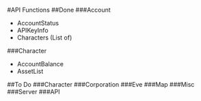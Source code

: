 #API Functions
##Done
###Account
- AccountStatus
- APIKeyInfo
- Characters (List of)

###Character
- AccountBalance
- AssetList

##To Do
###Character
###Corporation
###Eve
###Map
###Misc
###Server
###API

